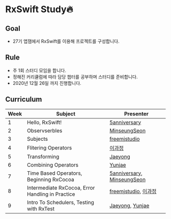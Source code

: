# RxSwift Study🔥



## Goal

- 27기 앱잼에서 RxSwift를 이용해 프로젝트를 구성합니다.



## Rule

- 주 1회 스터디 모임을 합니다.
- 정해진 커리큘럼에 따라 담당 챕터를 공부하며 스터디를 준비합니다.
- 2020년 12월 26일 까지 진행합니다.



## Curriculum

| Week | Subject                                          | Presenter                                                    |
| ---- | ------------------------------------------------ | ------------------------------------------------------------ |
| 1    | Hello, RxSwift!                                  | [5anniversary](https://github.com/5anniversary)              |
| 2    | Observserbles                                    | [MinseungSeon](https://github.com/minseungseon)              |
| 3    | Subjects                                         | [freemjstudio](https://github.com/freemjstudio)              |
| 4    | Flitering Operators                              | [이과정](https://github.com/gwajeong)                        |
| 5    | Transforming                                     | [Jaeyong](https://github.com/wody27)                         |
| 6    | Combining Operators                              | [Yunjae](https://github.com/qodhrkawk)                       |
| 7    | Time Based Operators, Beginning RxCocoa          | [5anniversary](https://github.com/5anniversary), [MinseungSeon](https://github.com/minseungseon) |
| 8    | Intermediate RxCocoa, Error Handling in Practice | [freemjstudio](https://github.com/freemjstudio), [이과정](https://github.com/gwajeong) |
| 9    | Intro To Schedulers, Testing with RxTest         | [Jaeyong](https://github.com/wody27), [Yunjae](https://github.com/qodhrkawk) |

